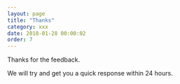 ```yaml
---
layout: page
title: "Thanks"
category: xxx
date: 2018-01-28 00:00:02
order: 7
---
```

Thanks for the feedback.

We will try and get you a quick response within 24 hours.